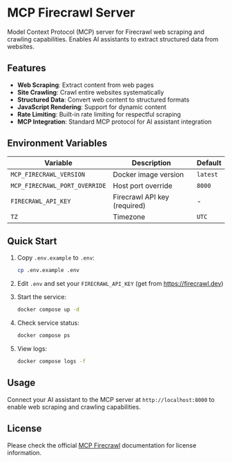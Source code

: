 # MCP Firecrawl Server

Model Context Protocol (MCP) server for Firecrawl web scraping and crawling capabilities. Enables AI assistants to extract structured data from websites.

## Features

- **Web Scraping**: Extract content from web pages
- **Site Crawling**: Crawl entire websites systematically
- **Structured Data**: Convert web content to structured formats
- **JavaScript Rendering**: Support for dynamic content
- **Rate Limiting**: Built-in rate limiting for respectful scraping
- **MCP Integration**: Standard MCP protocol for AI assistant integration

## Environment Variables

| Variable                      | Description                  | Default  |
| ----------------------------- | ---------------------------- | -------- |
| `MCP_FIRECRAWL_VERSION`       | Docker image version         | `latest` |
| `MCP_FIRECRAWL_PORT_OVERRIDE` | Host port override           | `8000`   |
| `FIRECRAWL_API_KEY`           | Firecrawl API key (required) | -        |
| `TZ`                          | Timezone                     | `UTC`    |

## Quick Start

1. Copy `.env.example` to `.env`:

   ```bash
   cp .env.example .env
   ```

2. Edit `.env` and set your `FIRECRAWL_API_KEY` (get from <https://firecrawl.dev>)

3. Start the service:

   ```bash
   docker compose up -d
   ```

4. Check service status:

   ```bash
   docker compose ps
   ```

5. View logs:

   ```bash
   docker compose logs -f
   ```

## Usage

Connect your AI assistant to the MCP server at `http://localhost:8000` to enable web scraping and crawling capabilities.

## License

Please check the official [MCP Firecrawl](https://hub.docker.com/r/mcp/firecrawl) documentation for license information.

